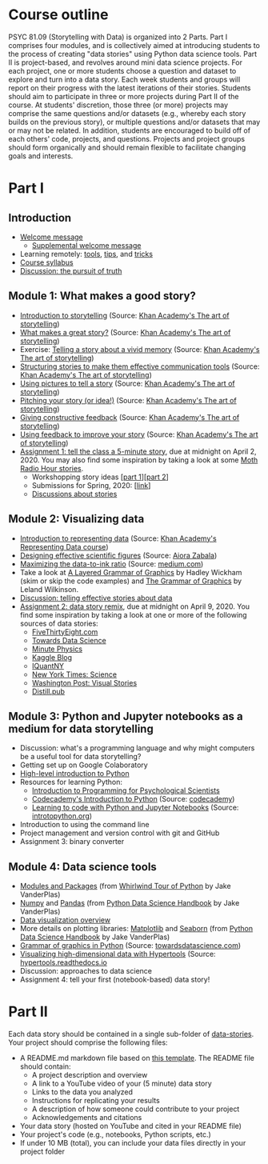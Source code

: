 # Course outline

PSYC 81.09 (Storytelling with Data) is organized into 2 Parts.  Part I comprises four modules, and is collectively aimed at introducing students to the process of creating "data stories" using Python data science tools.  Part II is project-based, and revolves around mini data science projects.  For each project, one or more students choose a question and dataset to explore and turn into a data story.  Each week students and groups will report on their progress with the latest iterations of their stories.  Students should aim to participate in three or more projects during Part II of the course.  At students' discretion, those three (or more) projects may comprise the same questions and/or datasets (e.g., whereby each story builds on the previous story), or multiple questions and/or datasets that may or may not be related.  In addition, students are encouraged to build off of each others' code, projects, and questions.  Projects and project groups should form organically and should remain flexible to facilitate changing goals and interests.

# Part I

## Introduction
- [Welcome message](https://www.youtube.com/watch?v=LvFQLLTu5KY)
  - [Supplemental welcome message](https://youtu.be/JwA6zyWdNIs)
- Learning remotely: [tools](https://youtu.be/uxqZ-Xdra0I), [tips](https://youtu.be/RzCXL8p5VAU), and [tricks](https://youtu.be/5OmFGIYy1kM)
- [Course syllabus](https://github.com/ContextLab/storytelling-with-data/blob/master/admin/PSYC_81_syllabus.pdf)
- [Discussion: the pursuit of truth](https://www.youtube.com/watch?v=GZA21yA0kNM)

## Module 1: What makes a good story?
- [Introduction to storytelling](https://www.khanacademy.org/partner-content/pixar/storytelling/we-are-all-storytellers/v/storytelling-introb) (Source: [Khan Academy's The art of storytelling](https://www.khanacademy.org/partner-content/pixar/storytelling))
- [What makes a great story?](https://www.khanacademy.org/partner-content/pixar/storytelling/we-are-all-storytellers/v/video2-stories) (Source: [Khan Academy's The art of storytelling](https://www.khanacademy.org/partner-content/pixar/storytelling))
- Exercise: [Telling a story about a vivid memory](https://www.khanacademy.org/partner-content/pixar/storytelling/we-are-all-storytellers/a/activity-1) (Source: [Khan Academy's The art of storytelling](https://www.khanacademy.org/partner-content/pixar/storytelling))
- [Structuring stories to make them effective communication tools](https://www.khanacademy.org/partner-content/pixar/storytelling/story-structure/v/piab-storystructure) (Source: [Khan Academy's The art of storytelling](https://www.khanacademy.org/partner-content/pixar/storytelling))
- [Using pictures to tell a story](https://www.khanacademy.org/partner-content/pixar/storytelling/visual-language/v/visual-language) (Source: [Khan Academy's The art of storytelling](https://www.khanacademy.org/partner-content/pixar/storytelling))
- [Pitching your story (or idea!)](https://www.khanacademy.org/partner-content/pixar/storytelling/storyboard-your-film/v/pitching1) (Source: [Khan Academy's The art of storytelling](https://www.khanacademy.org/partner-content/pixar/storytelling))
- [Giving constructive feedback](https://www.khanacademy.org/partner-content/pixar/storytelling/storyboard-your-film/v/pitching2) (Source: [Khan Academy's The art of storytelling](https://www.khanacademy.org/partner-content/pixar/storytelling))
- [Using feedback to improve your story](https://www.khanacademy.org/partner-content/pixar/storytelling/storyboard-your-film/v/pitching3) (Source: [Khan Academy's The art of storytelling](https://www.khanacademy.org/partner-content/pixar/storytelling))
- [Assignment 1: tell the class a 5-minute story](https://github.com/ContextLab/storytelling-with-data/blob/master/assignments/assignment%201/Assignment_1.md), due at midnight on April 2, 2020.  You may also find some inspiration by taking a look at some [Moth Radio Hour stories](https://themoth.org/radio-hour).
  - Workshopping story ideas [[part 1](https://www.youtube.com/watch?v=F0nTHmxp1jY)][[part 2](https://www.youtube.com/watch?v=PvUdF4u1_BU)]
  - Submissions for Spring, 2020: [[link](https://www.youtube.com/playlist?list=PLjQYT8Fwp985vuGsFBKkJlOv5L8H4igar)]
  - [Discussions about stories](https://youtu.be/7Wx2G5kLKEc)

## Module 2: Visualizing data
- [Introduction to representing data](https://www.khanacademy.org/math/pre-algebra/pre-algebra-math-reasoning/pre-algebra-representing-data/v/ways-to-represent-data) (Source: [Khan Academy's Representing Data course](https://www.khanacademy.org/math/pre-algebra/pre-algebra-math-reasoning#pre-algebra-representing-data))
- [Designing effective scientific figures](https://www.dropbox.com/s/qdiqqt3a8i632hn/DesigningEffectiveScientificFigures_Zabala_afternoon_v00.pdf) (Source: [Aiora Zabala](https://bioinformatics-core-shared-training.github.io/effective-figure-design/DesigningEffectiveScientificFigures_Zabala_afternoon_v00.pdf))
- [Maximizing the data-to-ink ratio](https://medium.com/plotly/maximizing-the-data-ink-ratio-in-dashboards-and-slide-deck-7887f7c1fab) (Source: [medium.com](https://medium.com/))
- Take a look at [A Layered Grammar of Graphics](https://www.dropbox.com/s/xhpjth2f4aamn5u/layered-grammar.pdf) by Hadley Wickham (skim or skip the code examples) and [The Grammar of Graphics](https://www.dropbox.com/s/4qwd16psogqdgi6/Wilk10.pdf) by Leland Wilkinson.
- [Discussion: telling effective stories about data](https://youtu.be/yzNx2HzsIVo)
- [Assignment 2: data story remix](https://github.com/ContextLab/storytelling-with-data/blob/master/assignments/assignment%202/Assignment_2.md), due at midnight on April 9, 2020.  You find some inspiration by taking a look at one or more of the following sources of data stories:
  - [FiveThirtyEight.com](https://fivethirtyeight.com/)
  - [Towards Data Science](https://towardsdatascience.com/)
  - [Minute Physics](https://www.youtube.com/user/minutephysics)
  - [Kaggle Blog](https://medium.com/kaggle-blog)
  - [IQuantNY](https://iquantny.tumblr.com/)
  - [New York Times: Science](https://www.nytimes.com/section/science)
  - [Washington Post: Visual Stories](https://www.washingtonpost.com/)
  - [Distill.pub](https://distill.pub/archive/)

## Module 3: Python and Jupyter notebooks as a medium for data storytelling
- Discussion: what's a programming language and why might computers be a useful tool for data storytelling?
- Getting set up on Google Colaboratory
- [High-level introduction to Python](https://github.com/ContextLab/storytelling-with-data/blob/master/slides/intro_to_python.ipynb)
- Resources for learning Python:
  - [Introduction to Programming for Psychological Scientists](https://github.com/ContextLab/cs-for-psych/tree/master/slides)
  - [Codecademy's Introduction to Python](https://www.codecademy.com/learn/learn-python) (Source: [codecademy](https://www.codecademy.com/))
  - [Learning to code with Python and Jupyter Notebooks](http://introtopython.org/) (Source: [introtopython.org](http://introtopython.org/))
- Introduction to using the command line
- Project management and version control with git and GitHub
- Assignment 3: binary converter

## Module 4: Data science tools
- [Modules and Packages](https://jakevdp.github.io/WhirlwindTourOfPython/13-modules-and-packages.html) (from [Whirlwind Tour of Python](https://jakevdp.github.io/WhirlwindTourOfPython/index.html) by Jake VanderPlas)
- [Numpy](https://jakevdp.github.io/PythonDataScienceHandbook/02.00-introduction-to-numpy.html) and [Pandas](https://jakevdp.github.io/PythonDataScienceHandbook/03.00-introduction-to-pandas.html) (from [Python Data Science Handbook](https://jakevdp.github.io/PythonDataScienceHandbook/index.html) by Jake VanderPlas)
- [Data visualization overview](https://github.com/ContextLab/cs-for-psych/blob/master/slides/module_4/data_visualization.ipynb)
- More details on plotting libraries: [Matplotlib](https://jakevdp.github.io/PythonDataScienceHandbook/04.00-introduction-to-matplotlib.html) and [Seaborn](https://jakevdp.github.io/PythonDataScienceHandbook/04.14-visualization-with-seaborn.html) (from [Python Data Science Handbook](https://jakevdp.github.io/PythonDataScienceHandbook/index.html) by Jake VanderPlas)
- [Grammar of graphics in Python](https://towardsdatascience.com/how-to-use-ggplot2-in-python-74ab8adec129) (Source: [towardsdatascience.com](https://towardsdatascience.com/))
- [Visualizing high-dimensional data with Hypertools](https://hypertools.readthedocs.io/en/latest/tutorials.html) (Source: [hypertools.readthedocs.io](https://hypertools.readthedocs.io/)
- Discussion: approaches to data science
- Assignment 4: tell your first (notebook-based) data story!

# Part II

Each data story should be contained in a single sub-folder of [data-stories](https://github.com/ContextLab/storytelling-with-data/tree/master/data-stories).  Your project should comprise the following files:
- A README.md markdown file based on [this template](https://github.com/ContextLab/storytelling-with-data/blob/master/data-stories/demo/README.md).  The README file should contain:
  - A project description and overview
  - A link to a YouTube video of your (5 minute) data story
  - Links to the data you analyzed
  - Instructions for replicating your results
  - A description of how someone could contribute to your project
  - Acknowledgements and citations
- Your data story (hosted on YouTube and cited in your README file)
- Your project's code (e.g., notebooks, Python scripts, etc.)
- If under 10 MB (total), you can include your data files directly in your project folder
